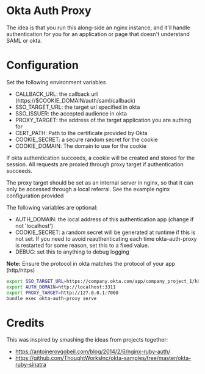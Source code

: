 # Okta Auth Proxy

The idea is that you run this along-side an nginx instance, and it'll handle authentication for you for an application or page that doesn't understand SAML or okta.

# Configuration

Set the following environment variables

* CALLBACK\_URL: the callback url (https://$COOKIE\_DOMAIN/auth/saml/callback)
* SSO\_TARGET\_URL: the target url specified in okta
* SSO\_ISSUER: the accepted audience in okta
* PROXY\_TARGET: the address of the target application you are authing for
* CERT\_PATH: Path to the certificate provided by Okta
* COOKIE\_SECRET: a secure random secret for the cookie
* COOKIE\_DOMAIN: The domain to use for the cookie

If okta authentication succeeds, a cookie will be created and stored for the session. All requests are proxied through proxy target if authentication succeeds.

The proxy target should be set as an internal server in nginx, so that it can only be accessed through a local referral. See the example nginx configuration provided

The following variables are optional:

* AUTH\_DOMAIN: the local address of this authentication app (change if not 'localhost')
* COOKIE\_SECRET: a random secret will be generated at runtime if this is not set. If you need to avoid reauthenticating each time okta-auth-proxy is restarted for some reason, set this to a fixed value.
* DEBUG: set this to anything to debug logging

**Note:** Ensure the protocol in okta matches the protocol of your app (http/https)

```bash
export SSO_TARGET_URL=https://company.okta.com/app/company_project_1/hXk5d47tkNkB0x7/sso/saml
export AUTH_DOMAIN=http://localhost:3311
export PROXY_TARGET=http://127.0.0.1:7000
bundle exec okta-auth-proxy serve
```

# Credits

This was inspired by smashing the ideas from projects together:

* https://antoineroygobeil.com/blog/2014/2/6/nginx-ruby-auth/
* https://github.com/ThoughtWorksInc/okta-samples/tree/master/okta-ruby-sinatra
